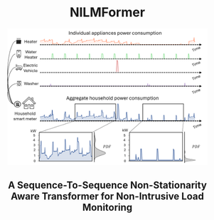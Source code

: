 <h1 align="center">NILMFormer</h1>

<p align="center">
    <img width="450" src="https://github.com/adrienpetralia/NILMFormer/blob/master/Ressources/Intro.png" alt="Intro image">
</p>

<h2 align="center">A Sequence-To-Sequence Non-Stationarity Aware Transformer for Non-Intrusive Load Monitoring</h2>
